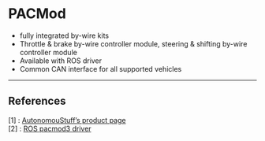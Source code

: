 # PACMod

* fully integrated by-wire kits
* Throttle & brake by-wire controller module, steering & shifting by-wire controller module
* Available with ROS driver
* Common CAN interface for all supported vehicles

---

## References

[1] : [AutonomouStuff’s product page](https://autonomoustuff.com/products/pacmod)   
[2] : [ROS pacmod3 driver](http://wiki.ros.org/pacmod3)   


